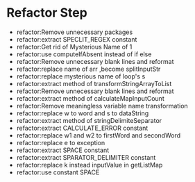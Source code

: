 # Refactor Step

 - refactor:Remove unnecessary packages
 - refactor:extract SPECLIT_REGEX constant
 - refactor:Get rid of Mysterious Name of 1
 - refactor:use computeIfAbsent instead of if else
 - refactor:Remove unnecessary blank lines and reformat
 - refactor:replace name of arr ,become splitInputStr
 - refactor:replace mysterious name of loop's s
 - refactor:extract method of transformStringArrayToList
 - refactor:Remove unnecessary blank lines and reformat
 - refactor:extract method of calculateMapInputCount
 - refactor:Remove meaningless variable name transformation
 - refactor:replace w to word and s to dataString
 - refactor:extract method of stringDelimiteSeparator
 - refactor:extract CALCULATE_ERROR constant
 - refactor:replace w1 and w2 to firstWord and secondWord
 - refactor:replace e to exception
 - refactor:extract SPACE constant
 - refactor:extract SPARATOR_DELIMITER constant
 - refactor:replace k instead inputValue in getListMap
 - refactor:use constant SPACE